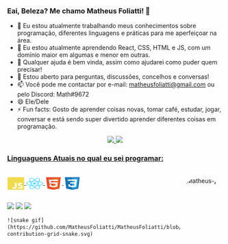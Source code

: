 ### Eai, Beleza? Me chamo Matheus Foliatti! 👋

- 🔭 Eu estou atualmente trabalhando meus conhecimentos sobre programação, diferentes linguagens e práticas para me aperfeiçoar na área.
- 🌱 Eu estou atualmente aprendendo React, CSS, HTML e JS, com um domínio maior em algumas e menor em outras.
- 🤔 Qualquer ajuda é bem vinda, assim como ajudarei como puder quem precisar!
- 💬 Estou aberto para perguntas, discussões, concelhos e conversas!
- 📫 Você pode me contactar por e-mail: matheusfoliatti@gmail.com ou pelo Discord: Math#9672
- 😄 Ele/Dele
- ⚡ Fun facts: Gosto de aprender coisas novas, tomar café, estudar, jogar, conversar e está sendo super divertido aprender diferentes coisas em programação.

<div align="center">
  <a href="https://github.com/MatheusFoliatti">
  <img height="180em" src="https://github-readme-stats.vercel.app/api?username=MatheusFoliatti&show_icons=true&theme=merko&include_all_commits=true&count_private=true"/>
  <img height="180em" src="https://github-readme-stats.vercel.app/api/top-langs/?username=MatheusFoliatti&layout=compact&langs_count=7&theme=merko"/>
</div>

### Linguaguens Atuais no qual eu sei programar: 
  
<div style="display: inline_block"><br>
  <img align="center" alt="Matheus-Js" height="30" width="40" src="https://raw.githubusercontent.com/devicons/devicon/master/icons/javascript/javascript-plain.svg">
  <img align="center" alt="Matheus-React" height="30" width="40" src="https://raw.githubusercontent.com/devicons/devicon/master/icons/react/react-original.svg">
  <img align="center" alt="Matheus-HTML" height="30" width="40" src="https://raw.githubusercontent.com/devicons/devicon/master/icons/html5/html5-original.svg">
  <img align="center" alt="Matheus-CSS" height="30" width="40" src="https://raw.githubusercontent.com/devicons/devicon/master/icons/css3/css3-original.svg">
  <img align="right" alt="Matheus-pic" height="150" style="border-radius:50px;" src="https://encrypted-tbn0.gstatic.com/images?q=tbn:ANd9GcQqy0sbs-B-VU1vALKvNLM89dh8d7V-SHsc3A&usqp=CAU">
</div>
  
  ##
  
<div> 
  <a href="https://instagram.com/foliattimatheus" target="_blank"><img src="https://img.shields.io/badge/-Instagram-%23E4405F?style=for-the-badge&logo=instagram&logoColor=white" target="_blank"></a>
   <a href="https://discord.gg" target="_blank"><img src="https://img.shields.io/badge/Discord-7289DA?style=for-the-badge&logo=discord&logoColor=white" target="_blank"></a> 
  <a href = "mailto:matheusfoliatti@gmail.com"><img src="https://img.shields.io/badge/-Gmail-%23333?style=for-the-badge&logo=gmail&logoColor=white" target="_blank"></a>
  
    ![snake gif](https://github.com/MatheusFoliatti/MatheusFoliatti/blob/output/github-contribution-grid-snake.svg)
  
</div>
